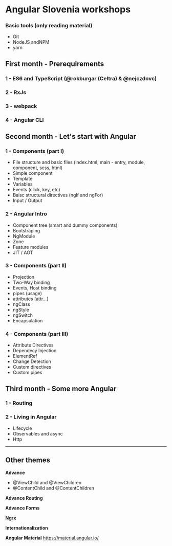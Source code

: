# Angular Slovenia workshops

### Basic tools (only reading material)
* Git
* NodeJS andNPM
* yarn

## First month - Prerequirements

### 1 - ES6 and TypeScript (@rokburgar (Celtra) & @nejczdovc)

### 2 - RxJs

### 3 - webpack

### 4 - Angular CLI


## Second month - Let's start with Angular

### 1 - Components (part I)
* File structure and basic files (index.html, main - entry, module, component, scss, html)
* Simple component
* Template
* Variables
* Events (click, key, etc)
* Baisc structural directives (ngIf and ngFor)
* Input / Output

### 2 - Angular Intro
* Component tree (smart and dummy components)
* Bootstraping
* NgModule
* Zone
* Feature modules
* JIT / AOT

### 3 - Components (part II)
* Projection
* Two-Way binding
* Events, Host binding
* pipes (usage)
* attributes [attr...]
* ngClass
* ngStyle
* ngSwitch
* Encapsulation

### 4 - Components (part III)
* Attribute Directives
* Dependecy Injection
* ElementRef
* Change Detection
* Custom directives
* Custom pipes


## Third month - Some more Angular

### 1 - Routing

### 2 - Living in Angular
* Lifecycle
* Observables and async
* Http

---

## Other themes

**Advance**
* @ViewChild and @ViewChildren
* @ContentChild and @ContentChildren

**Advance Routing**

**Advance Forms**

**Ngrx**

**Internationalization**

**Angular Material**
https://material.angular.io/
